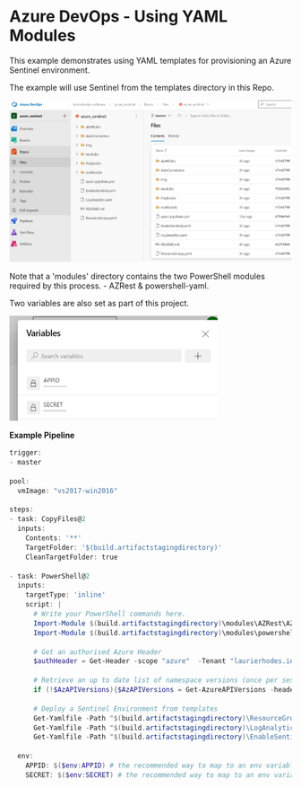 # Azure DevOps - Using YAML Modules 
This example demonstrates using YAML templates for provisioning an Azure Sentinel environment.

The example will use Sentinel from the templates directory in this Repo.

![DevopsFiles](images/DevopsFiles.JPG)

Note that a 'modules' directory contains the two PowerShell modules required by this process. - AZRest &  powershell-yaml. 

Two variables are also set as part of this project.

<img src="images/variables.JPG" alt="variables" style="zoom:50%;" />

**Example Pipeline**

```powershell
trigger:
- master

pool:
  vmImage: "vs2017-win2016"

steps:
- task: CopyFiles@2
  inputs:
    Contents: '**'
    TargetFolder: '$(build.artifactstagingdirectory)'
    CleanTargetFolder: true

- task: PowerShell@2
  inputs:
    targetType: 'inline'
    script: |
      # Write your PowerShell commands here.
      Import-Module $(build.artifactstagingdirectory)\modules\AZRest\AZRest.psm1
      Import-Module $(build.artifactstagingdirectory)\modules\powershell-yaml\0.4.2\powershell-yaml.psm1

      # Get an authorised Azure Header
      $authHeader = Get-Header -scope "azure"  -Tenant "laurierhodes.info" -AppId $(AppId) -secret $(Secret)

      # Retrieve an up to date list of namespace versions (once per session)
      if (!$AzAPIVersions){$AzAPIVersions = Get-AzureAPIVersions -header $authHeader -SubscriptionID "2be53ae5-6e46-47df-beb9-6f3a795387b8"}

      # Deploy a Sentinel Environment from templates
      Get-Yamlfile -Path "$(build.artifactstagingdirectory)\ResourceGroup.yaml" | Push-Azureobject -AuthHeader $authHeader -Apiversions $AzAPIVersions
      Get-Yamlfile -Path "$(build.artifactstagingdirectory)\LogAnalytics.yaml" | Push-Azureobject -AuthHeader $authHeader -Apiversions $AzAPIVersions
      Get-Yamlfile -Path "$(build.artifactstagingdirectory)\EnableSentinel.yaml" | Push-Azureobject -AuthHeader $authHeader -Apiversions $AzAPIVersions

  env:
    APPID: $($env:APPID) # the recommended way to map to an env variable
    SECRET: $($env:SECRET) # the recommended way to map to an env variable
```



